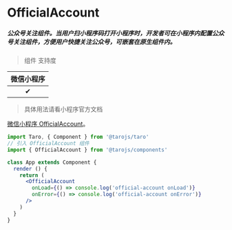 # OfficialAccount

##### 公众号关注组件。当用户扫小程序码打开小程序时，开发者可在小程序内配置公众号关注组件，方便用户快捷关注公众号，可嵌套在原生组件内。

> 组件 支持度

| 微信小程序 |
| :--------: |
|     ✔      |

> 具体用法请看小程序官方文档

[微信小程序 OfficialAccount](https://developers.weixin.qq.com/miniprogram/dev/component/official-account.html)。

```jsx
import Taro, { Component } from '@tarojs/taro'
// 引入 OfficialAccount 组件
import { OfficialAccount } from '@tarojs/components'

class App extends Component {
  render () {
    return (
      <OfficialAccount
        onLoad={() => console.log('official-account onLoad')}
        onError={() => console.log('official-account onError')}
      />
    )
  }
}
```